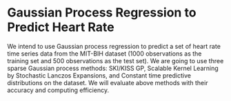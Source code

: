 # Gaussian Process Regression to Predict Heart Rate 

We intend to use Gaussian process regression to predict a set of heart rate time series data from the MIT-BIH dataset (1000 observations as the training set and 500 observations as the test set). We are going to use three sparse Gaussian process methods: SKI/KISS GP, Scalable Kernel Learning by Stochastic Lanczos Expansions, and Constant time predictive distributions on the dataset. We will evaluate above methods with their accuracy and computing efficiency.
